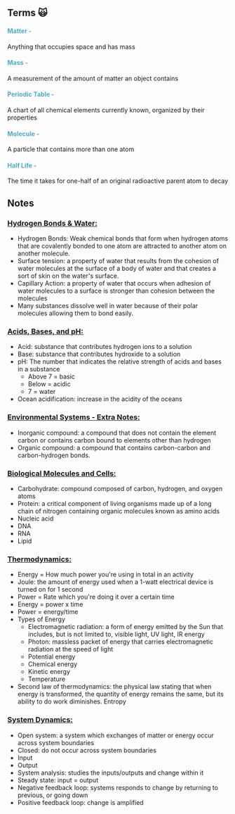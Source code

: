 ## Terms 🙀
#### <font color="#4bacc6">Matter -</font>
Anything that occupies space and has mass
#### <font color="#4bacc6">Mass -</font>
A measurement of the amount of matter an object contains
#### <font color="#4bacc6">Periodic Table -</font>
A chart of all chemical elements currently known, organized by their properties
#### <font color="#4bacc6">Molecule -</font>
A particle that contains more than one atom
#### <font color="#4bacc6">Half Life -</font>
The time it takes for one-half of an original radioactive parent atom to decay
## Notes

### <u>Hydrogen Bonds & Water:</u>
- Hydrogen Bonds: Weak chemical bonds that form when hydrogen atoms that are covalently bonded to one atom are attracted to another atom on another molecule.
- Surface tension: a property of water that results from the cohesion of water molecules at the surface of a body of water and that creates a sort of skin on the water's surface. 
- Capillary Action: a property of water that occurs when adhesion of water molecules to a surface is stronger than cohesion between the molecules
- Many substances dissolve well in water because of their polar molecules allowing them to bond easily.
### <u>Acids, Bases, and pH:</u>
- Acid: substance that contributes hydrogen ions to a solution
- Base: substance that contributes hydroxide to a solution
- pH: The number that indicates the relative strength of acids and bases in a substance
	- Above 7 = basic
	- Below = acidic
	- 7 = water
- Ocean acidification: increase in the acidity of the oceans
### <u>Environmental Systems - Extra Notes:</u>
- Inorganic compound: a compound that does not contain the element carbon or contains carbon bound to elements other than hydrogen
- Organic compound: a compound that contains carbon-carbon and carbon-hydrogen bonds.
### <u>Biological Molecules and Cells:</u>
- Carbohydrate: compound composed of carbon, hydrogen, and oxygen atoms
- Protein: a critical component of living organisms made up of a long chain of nitrogen containing organic molecules known as amino acids
- Nucleic acid
- DNA
- RNA
- Lipid

### <u>Thermodynamics:</u>
- Energy = How much power you're using in total in an activity
- Joule: the amount of energy used when a 1-watt electrical device is turned on for 1 second
- Power = Rate which you're doing it over a certain time
- Energy = power x time
- Power = energy/time
- Types of Energy
	- Electromagnetic radiation: a form of energy emitted by the Sun that includes, but is not limited to, visible light, UV light, IR energy
	- Photon: massless packet of energy that carries electromagnetic radiation at the speed of light
	- Potential energy
	- Chemical energy
	- Kinetic energy
	- Temperature
- Second law of thermodynamics: the physical law stating that when energy is transformed, the quantity of energy remains the same, but its ability to do work diminishes. Entropy
### <u>System Dynamics:</u>
- Open system: a system which exchanges of matter or energy occur across system boundaries
- Closed: do not occur across system boundaries
- Input
- Output
- System analysis: studies the inputs/outputs and change within it
- Steady state: input = output
- Negative feedback loop: systems responds to change by returning to previous, or going down
- Positive feedback loop: change is amplified